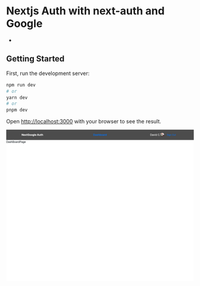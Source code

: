 # Nextjs Auth with next-auth and Google

-

## Getting Started

First, run the development server:

```bash
npm run dev
# or
yarn dev
# or
pnpm dev
```

Open [http://localhost:3000](http://localhost:3000) with your browser to see the result.

![alt text for screen readers](/resources/image_auth.png "Screen2")
